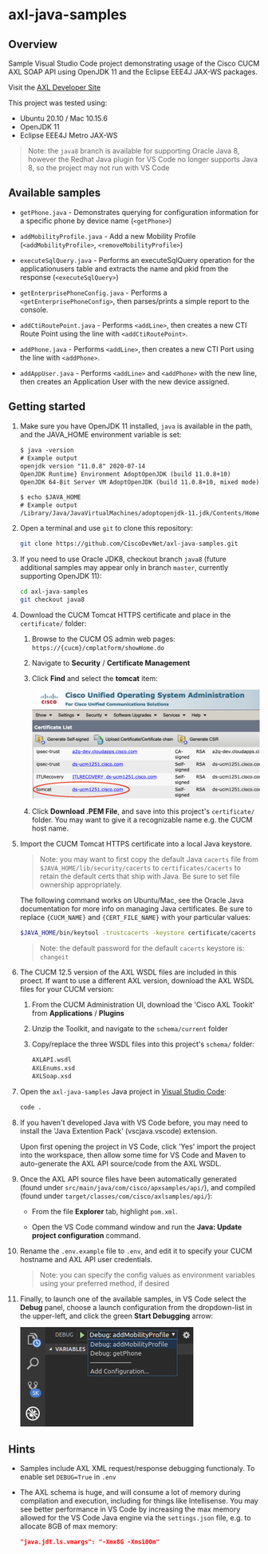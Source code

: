 # axl-java-samples

## Overview

Sample Visual Studio Code project demonstrating usage of the Cisco CUCM AXL SOAP API using OpenJDK 11 and the Eclipse EEE4J JAX-WS packages.

Visit the [AXL Developer Site](https://developer.cisco.com/site/axl/)

This project was tested using:

* Ubuntu 20.10 / Mac 10.15.6
* OpenJDK 11
* Eclipse EEE4J Metro JAX-WS

>Note: the `java8` branch is available for supporting Oracle Java 8, however the Redhat Java plugin for VS Code no longer supports Java 8, so the project may not run with VS Code

## Available samples

* `getPhone.java` - Demonstrates querying for configuration information for a specific phone by device name (`<getPhone>`)

* `addMobilityProfile.java` - Add a new Mobility Profile (`<addMobilityProfile>`, `<removeMobilityProfile>`)

* `executeSqlQuery.java` - Performs an executeSqlQuery operation for the applicationusers table and extracts the name and pkid from the response  (`<executeSqlQuery>`)

* `getEnterprisePhoneConfig.java` - Performs a `<getEnterprisePhoneConfig>`, then parses/prints a simple report to the console.

* `addCtiRoutePoint.java` - Performs `<addLine>`, then creates a new CTI Route Point using the line with `<addCtiRoutePoint>`.

* `addPhone.java` - Performs `<addLine>`, then creates a new CTI Port using the line with `<addPhone>`.

* `addAppUser.java` - Performs `<addLine>` and `<addPhone>` with the new line, then creates an Application User with the new device assigned.

## Getting started

1. Make sure you have OpenJDK 11 installed, `java` is available in the path, and the JAVA_HOME environment variable is set:

    ```shell
    $ java -version
    # Example output
    openjdk version "11.0.8" 2020-07-14
    OpenJDK Runtime} Environment AdoptOpenJDK (build 11.0.8+10)
    OpenJDK 64-Bit Server VM AdoptOpenJDK (build 11.0.8+10, mixed mode)
    ```

    ```shell
    $ echo $JAVA_HOME
    # Example output
    /Library/Java/JavaVirtualMachines/adoptopenjdk-11.jdk/Contents/Home
    ```

1. Open a terminal and use `git` to clone this repository:

    ```bash
    git clone https://github.com/CiscoDevNet/axl-java-samples.git
    ```

1.  If you need to use Oracle JDK8, checkout branch `java8` (future additional samples may appear only in branch `master`, currently supporting OpenJDK 11):

    ```bash
    cd axl-java-samples
    git checkout java8
    ```

1. Download the CUCM Tomcat HTTPS certificate and place in the `certificate/` folder:

    1. Browse to the CUCM OS admin web pages: `https://{cucm}/cmplatform/showHome.do`

    1. Navigate to **Security** / **Certificate Management**

    1. Click **Find** and select the **tomcat** item:

        ![cert_list](images/cert_list.png)

    1. Click **Download .PEM File**, and save into this project's `certificate/` folder.  You may want to give it a recognizable name e.g. the CUCM host name.

1. Import the CUCM Tomcat HTTPS certificate into a local Java keystore.

    >Note: you may want to first copy the default Java `cacerts` file from `$JAVA_HOME/lib/security/cacerts` to `certificates/cacerts` to retain the default certs that ship with Java.  Be sure to set file ownership appropriately.

    The following command works on Ubuntu/Mac, see the Oracle Java documentation for more info on managing Java certificates. Be sure to replace `{CUCM_NAME}` and `{CERT_FILE_NAME}` with your particular values:

    ```bash
    $JAVA_HOME/bin/keytool -trustcacerts -keystore certificate/cacerts -alias {CUCM_NAME} -import -file certificate/{CERT_FILE_NAME}
    ```

    >Note: the default password for the default `cacerts` keystore is: `changeit`

1. The CUCM 12.5 version of the AXL WSDL files are included in this proect.  If want to use a different AXL version, download the AXL WSDL files for your CUCM version:

    1. From the CUCM Administration UI, download the 'Cisco AXL Tookit' from **Applications** / **Plugins**

    1. Unzip the Toolkit, and navigate to the `schema/current` folder

    1. Copy/replace the three WSDL files into this project's `schema/` folder:

        ```bash
        AXLAPI.wsdl
        AXLEnums.xsd
        AXLSoap.xsd
        ```

1. Open the `axl-java-samples` Java project in [Visual Studio Code](https://code.visualstudio.com/):

    ```bash
    code .
    ```

1.  If you haven't developed Java with VS Code before, you may need to install the 'Java Extention Pack' (vscjava.vscode) extension.

    Upon first opening the project in VS Code, click 'Yes' import the project into the workspace, then allow some time for VS Code and Maven to auto-generate the AXL API source/code from the AXL WSDL.

1. Once the AXL API source files have been automatically generated (found under `src/main/java/com/cisco/apxsamples/api/`), and compiled (found under `target/classes/com/cisco/axlsamples/api/`):

    * From the file **Explorer** tab, highlight `pom.xml`.
    
    * Open the VS Code command window and run the **Java: Update project configuration** command.
  
1. Rename the `.env.example` file to `.env`, and edit it to specify your CUCM hostname and AXL API user credentials.

    >Note: you can specify the config values as environment variables using your preferred method, if desired

1. Finally, to launch one of the available samples, in VS Code select the **Debug** panel, choose a launch configuration from the dropdown-list in the upper-left, and click the green **Start Debugging** arrow:

    ![Launch](images/launch.png)

## Hints

* Samples include AXL XML request/response debugging functionaly.  To enable set `DEBUG=True` in `.env`

* The AXL schema is huge, and will consume a lot of memory during compilation and execution, including for things like Intellisense.  You may see better performance in VS Code by increasing the max memory allowed for the VS Code Java engine via the `settings.json` file, e.g. to allocate 8GB of max memory:

    ```json
    "java.jdt.ls.vmargs": "-Xmx8G -Xms100m"
    ```